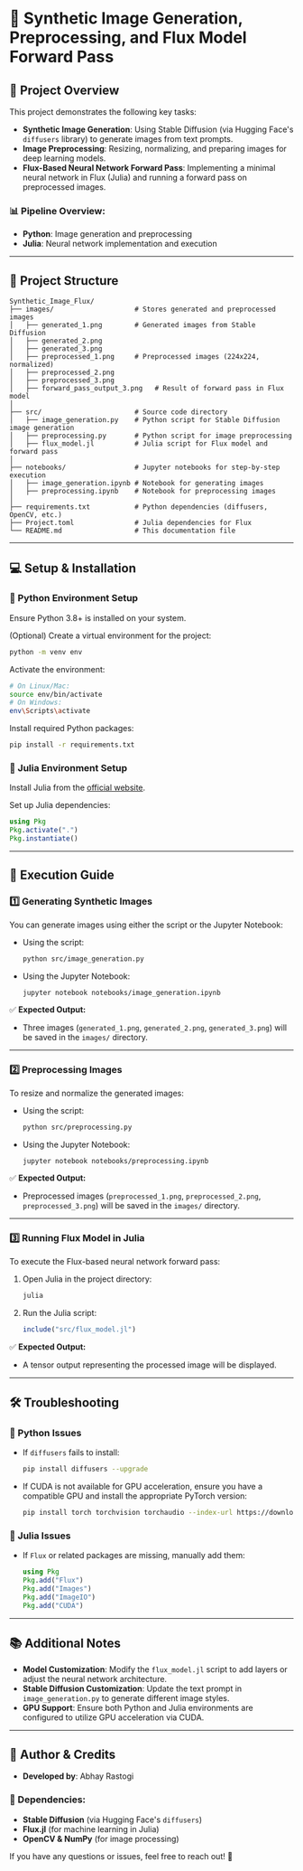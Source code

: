 # 🚀 Synthetic Image Generation, Preprocessing, and Flux Model Forward Pass

## 📌 Project Overview

This project demonstrates the following key tasks:

- **Synthetic Image Generation**: Using Stable Diffusion (via Hugging Face's `diffusers` library) to generate images from text prompts.
- **Image Preprocessing**: Resizing, normalizing, and preparing images for deep learning models.
- **Flux-Based Neural Network Forward Pass**: Implementing a minimal neural network in Flux (Julia) and running a forward pass on preprocessed images.

### 📊 Pipeline Overview:
- **Python**: Image generation and preprocessing
- **Julia**: Neural network implementation and execution

---

## 📂 Project Structure

```
Synthetic_Image_Flux/
├── images/                    # Stores generated and preprocessed images
│   ├── generated_1.png        # Generated images from Stable Diffusion
│   ├── generated_2.png
│   ├── generated_3.png
│   ├── preprocessed_1.png     # Preprocessed images (224x224, normalized)
│   ├── preprocessed_2.png
│   ├── preprocessed_3.png
│   ├── forward_pass_output_3.png   # Result of forward pass in Flux model
│
├── src/                       # Source code directory
│   ├── image_generation.py    # Python script for Stable Diffusion image generation
│   ├── preprocessing.py       # Python script for image preprocessing
│   ├── flux_model.jl          # Julia script for Flux model and forward pass
│
├── notebooks/                 # Jupyter notebooks for step-by-step execution
│   ├── image_generation.ipynb # Notebook for generating images
│   ├── preprocessing.ipynb    # Notebook for preprocessing images
│
├── requirements.txt           # Python dependencies (diffusers, OpenCV, etc.)
├── Project.toml               # Julia dependencies for Flux
└── README.md                  # This documentation file
```

---

## 💻 Setup & Installation

### 🔹 Python Environment Setup

Ensure Python 3.8+ is installed on your system.

(Optional) Create a virtual environment for the project:
```bash
python -m venv env
```
Activate the environment:
```bash
# On Linux/Mac:
source env/bin/activate
# On Windows:
env\Scripts\activate
```
Install required Python packages:
```bash
pip install -r requirements.txt
```

### 🔹 Julia Environment Setup

Install Julia from the [official website](https://julialang.org/downloads/).

Set up Julia dependencies:
```julia
using Pkg
Pkg.activate(".")
Pkg.instantiate()
```

---

## 📜 Execution Guide

### 1️⃣ Generating Synthetic Images

You can generate images using either the script or the Jupyter Notebook:

- Using the script:
  ```bash
  python src/image_generation.py
  ```
- Using the Jupyter Notebook:
  ```bash
  jupyter notebook notebooks/image_generation.ipynb
  ```

✅ **Expected Output:**
- Three images (`generated_1.png`, `generated_2.png`, `generated_3.png`) will be saved in the `images/` directory.

---

### 2️⃣ Preprocessing Images

To resize and normalize the generated images:

- Using the script:
  ```bash
  python src/preprocessing.py
  ```
- Using the Jupyter Notebook:
  ```bash
  jupyter notebook notebooks/preprocessing.ipynb
  ```

✅ **Expected Output:**
- Preprocessed images (`preprocessed_1.png`, `preprocessed_2.png`, `preprocessed_3.png`) will be saved in the `images/` directory.

---

### 3️⃣ Running Flux Model in Julia

To execute the Flux-based neural network forward pass:

1. Open Julia in the project directory:
   ```bash
   julia
   ```
2. Run the Julia script:
   ```julia
   include("src/flux_model.jl")
   ```

✅ **Expected Output:**
- A tensor output representing the processed image will be displayed.

---

## 🛠 Troubleshooting

### 🔹 Python Issues

- If `diffusers` fails to install:
  ```bash
  pip install diffusers --upgrade
  ```
- If CUDA is not available for GPU acceleration, ensure you have a compatible GPU and install the appropriate PyTorch version:
  ```bash
  pip install torch torchvision torchaudio --index-url https://download.pytorch.org/whl/cu118
  ```

### 🔹 Julia Issues

- If `Flux` or related packages are missing, manually add them:
  ```julia
  using Pkg
  Pkg.add("Flux")
  Pkg.add("Images")
  Pkg.add("ImageIO")
  Pkg.add("CUDA")
  ```

---

## 📚 Additional Notes

- **Model Customization**: Modify the `flux_model.jl` script to add layers or adjust the neural network architecture.
- **Stable Diffusion Customization**: Update the text prompt in `image_generation.py` to generate different image styles.
- **GPU Support**: Ensure both Python and Julia environments are configured to utilize GPU acceleration via CUDA.

---

## 📌 Author & Credits

- **Developed by**: Abhay Rastogi

### 🧰 Dependencies:
- **Stable Diffusion** (via Hugging Face's `diffusers`)
- **Flux.jl** (for machine learning in Julia)
- **OpenCV & NumPy** (for image processing)

If you have any questions or issues, feel free to reach out! 🚀